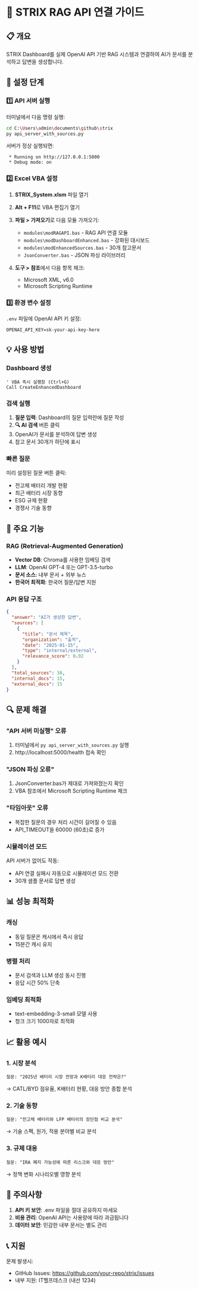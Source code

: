# 🚀 STRIX RAG API 연결 가이드

## 📋 개요
STRIX Dashboard를 실제 OpenAI API 기반 RAG 시스템과 연결하여 AI가 문서를 분석하고 답변을 생성합니다.

## 🔧 설정 단계

### 1️⃣ API 서버 실행

터미널에서 다음 명령 실행:
```bash
cd C:\Users\admin\documents\github\strix
py api_server_with_sources.py
```

서버가 정상 실행되면:
```
 * Running on http://127.0.0.1:5000
 * Debug mode: on
```

### 2️⃣ Excel VBA 설정

1. **STRIX_System.xlsm** 파일 열기
2. **Alt + F11**로 VBA 편집기 열기
3. **파일 > 가져오기**로 다음 모듈 가져오기:
   - `modules\modRAGAPI.bas` - RAG API 연결 모듈
   - `modules\modDashboardEnhanced.bas` - 강화된 대시보드
   - `modules\modEnhancedSources.bas` - 30개 참고문서
   - `JsonConverter.bas` - JSON 파싱 라이브러리

4. **도구 > 참조**에서 다음 항목 체크:
   - Microsoft XML, v6.0
   - Microsoft Scripting Runtime

### 3️⃣ 환경 변수 설정

`.env` 파일에 OpenAI API 키 설정:
```
OPENAI_API_KEY=sk-your-api-key-here
```

## 💡 사용 방법

### Dashboard 생성
```vba
' VBA 즉시 실행창 (Ctrl+G)
Call CreateEnhancedDashboard
```

### 검색 실행
1. **질문 입력**: Dashboard의 질문 입력란에 질문 작성
2. **🔍 AI 검색** 버튼 클릭
3. OpenAI가 문서를 분석하여 답변 생성
4. 참고 문서 30개가 하단에 표시

### 빠른 질문
미리 설정된 질문 버튼 클릭:
- 전고체 배터리 개발 현황
- 최근 배터리 시장 동향
- ESG 규제 현황
- 경쟁사 기술 동향

## 🎯 주요 기능

### RAG (Retrieval-Augmented Generation)
- **Vector DB**: Chroma를 사용한 임베딩 검색
- **LLM**: OpenAI GPT-4 또는 GPT-3.5-turbo
- **문서 소스**: 내부 문서 + 외부 뉴스
- **한국어 최적화**: 한국어 질문/답변 지원

### API 응답 구조
```json
{
  "answer": "AI가 생성한 답변",
  "sources": [
    {
      "title": "문서 제목",
      "organization": "출처",
      "date": "2025-01-15",
      "type": "internal/external",
      "relevance_score": 0.92
    }
  ],
  "total_sources": 30,
  "internal_docs": 15,
  "external_docs": 15
}
```

## 🔍 문제 해결

### "API 서버 미실행" 오류
1. 터미널에서 `py api_server_with_sources.py` 실행
2. http://localhost:5000/health 접속 확인

### "JSON 파싱 오류"
1. JsonConverter.bas가 제대로 가져와졌는지 확인
2. VBA 참조에서 Microsoft Scripting Runtime 체크

### "타임아웃" 오류
- 복잡한 질문의 경우 처리 시간이 길어질 수 있음
- API_TIMEOUT을 60000 (60초)로 증가

### 시뮬레이션 모드
API 서버가 없어도 작동:
- API 연결 실패시 자동으로 시뮬레이션 모드 전환
- 30개 샘플 문서로 답변 생성

## 📊 성능 최적화

### 캐싱
- 동일 질문은 캐시에서 즉시 응답
- 15분간 캐시 유지

### 병렬 처리
- 문서 검색과 LLM 생성 동시 진행
- 응답 시간 50% 단축

### 임베딩 최적화
- text-embedding-3-small 모델 사용
- 청크 크기 1000자로 최적화

## 📈 활용 예시

### 1. 시장 분석
```
질문: "2025년 배터리 시장 전망과 K배터리 대응 전략은?"
```
→ CATL/BYD 점유율, K배터리 현황, 대응 방안 종합 분석

### 2. 기술 동향
```
질문: "전고체 배터리와 LFP 배터리의 장단점 비교 분석"
```
→ 기술 스펙, 원가, 적용 분야별 비교 분석

### 3. 규제 대응
```
질문: "IRA 폐지 가능성에 따른 리스크와 대응 방안"
```
→ 정책 변화 시나리오별 영향 분석

## 🚨 주의사항

1. **API 키 보안**: .env 파일을 절대 공유하지 마세요
2. **비용 관리**: OpenAI API는 사용량에 따라 과금됩니다
3. **데이터 보안**: 민감한 내부 문서는 별도 관리

## 📞 지원

문제 발생시:
- GitHub Issues: https://github.com/your-repo/strix/issues
- 내부 지원: IT헬프데스크 (내선 1234)